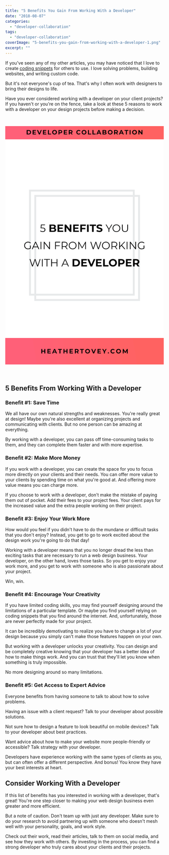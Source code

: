 ```yaml
---
title: "5 Benefits You Gain From Working With a Developer"
date: "2018-08-07"
categories: 
  - "developer-collaboration"
tags: 
  - "developer-collaboration"
coverImage: "5-benefits-you-gain-from-working-with-a-developer-1.png"
excerpt: ""
---
```


If you've seen any of my other articles, you may have noticed that I love to create [coding snippets](/blog?tag=code%20snippets) for others to use. I love solving problems, building websites, and writing custom code.

But it's not everyone's cup of tea. That's why I often work with designers to bring their designs to life.

Have you ever considered working with a developer on your client projects? If you haven't or you're on the fence, take a look at these 5 reasons to work with a developer on your design projects before making a decision.

  

![ 5 Incredible Benefits You Gain From Working With a Developer ](./images/5-benefits-you-gain-from-working-with-a-developer.png)

  

## 5 Benefits From Working With a Developer

### Benefit #1: Save Time

We all have our own natural strengths and weaknesses. You're really great at design! Maybe you're also excellent at organizing projects and communicating with clients. But no one person can be amazing at everything.

By working with a developer, you can pass off time-consuming tasks to them, and they can complete them faster and with more expertise.

### Benefit #2: Make More Money

If you work with a developer, you can create the space for you to focus more directly on your clients and their needs. You can offer more value to your clients by spending time on what you're good at. And offering more value means you can charge more.

If you choose to work with a developer, don't make the mistake of paying them out of pocket. Add their fees to your project fees. Your client pays for the increased value and the extra people working on their project.

### Benefit #3: Enjoy Your Work More

How would you feel if you didn't have to do the mundane or difficult tasks that you don't enjoy? Instead, you get to go to work excited about the design work you're going to do that day!

Working with a developer means that you no longer dread the less than exciting tasks that are necessary to run a web design business. Your developer, on the other hand, loves those tasks. So you get to enjoy your work more, and you get to work with someone who is also passionate about your project.

Win, win.

### Benefit #4: Encourage Your Creativity

If you have limited coding skills, you may find yourself designing around the limitations of a particular template. Or maybe you find yourself relying on coding snippets that you find around the internet. And, unfortunately, those are never perfectly made for your project.

It can be incredibly demotivating to realize you have to change a lot of your design because you simply can't make those features happen on your own.

But working with a developer unlocks your creativity. You can design and be completely creative knowing that your developer has a better idea of how to make things work. And you can trust that they'll let you know when something is truly impossible.

No more designing around so many limitations.

### Benefit #5: Get Access to Expert Advice

Everyone benefits from having someone to talk to about how to solve problems.

Having an issue with a client request? Talk to your developer about possible solutions.

Not sure how to design a feature to look beautiful on mobile devices? Talk to your developer about best practices.

Want advice about how to make your website more people-friendly or accessible? Talk strategy with your developer.

Developers have experience working with the same types of clients as you, but can often offer a different perspective. And bonus! You know they have your best interests at heart.

## Consider Working With a Developer

If this list of benefits has you interested in working with a developer, that's great! You're one step closer to making your web design business even greater and more efficient.

But a note of caution. Don't team up with just any developer. Make sure to do your research to avoid partnering up with someone who doesn't mesh well with your personality, goals, and work style.

Check out their work, read their articles, talk to them on social media, and see how they work with others. By investing in the process, you can find a strong developer who truly cares about your clients and their projects.
